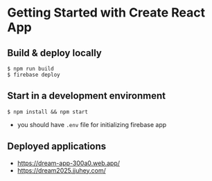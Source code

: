 # Getting Started with Create React App

## Build & deploy locally
```
$ npm run build
$ firebase deploy
```

## Start in a development environment
```
$ npm install && npm start
```
* you should have `.env` file for initializing firebase app

## Deployed applications
* https://dream-app-300a0.web.app/
* https://dream2025.jjuhey.com/